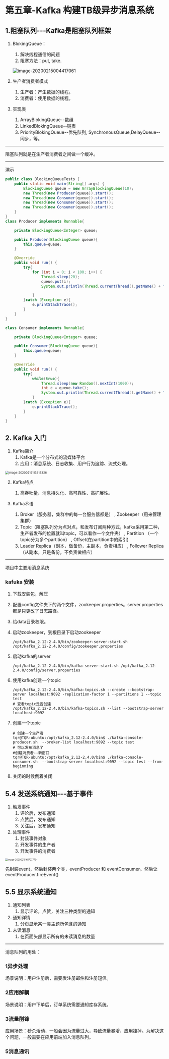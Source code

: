 # 第五章-Kafka 构建TB级异步消息系统

## 1.阻塞队列---Kafka是阻塞队列框架

1. BlokingQueue：

	1. 解决线程通信的问题
	2. 阻塞方法：put, take.

	![image-20200215004417061](/home/tqr/Study-Notes/社区开发/image/image-20200215004417061.png)

2. 生产者消费者模式

	1. 生产者：产生数据的线程。
	2. 消费者：使用数据的线程。

3. 实现类

	1. ArrayBlokingQueue--数组
	2. LinkedBlokingQueue--链表
	3. PriorityBlokingQueue--优先队列, SynchronousQueue,DelayQueue--同步，等。

---

阻塞队列就是在生产者消费者之间做一个缓冲。

---------

演示

```java
public class BlockingQueueTests {
    public static void main(String[] args) {
        BlockingQueue queue = new ArrayBlockingQueue(10);
        new Thread(new Producer(queue)).start();
        new Thread(new Consumer(queue)).start();
        new Thread(new Consumer(queue)).start();
        new Thread(new Consumer(queue)).start();
    }
}
class Producer implements Runnable{

    private BlockingQueue<Integer> queue;

    public Producer(BlockingQueue queue){
        this.queue=queue;
    }

    @Override
    public void run() {
        try{
            for (int i = 0; i < 100; i++) {
                Thread.sleep(20);
                queue.put(i);
                System.out.println(Thread.currentThread().getName() + " 生产："+i+"  当前队列大小是：" +queue.size());

            }
        }catch (Exception e){
            e.printStackTrace();
        }
    }
}

class Consumer implements Runnable{

    private BlockingQueue<Integer> queue;

    public Consumer(BlockingQueue queue){
        this.queue=queue;
    }

    @Override
    public void run() {
        try{
            while(true){
                Thread.sleep(new Random().nextInt(1000));
                int c = queue.take();
                System.out.println(Thread.currentThread().getName() + " 消费："+c +"  当前队列大小是："+queue.size());
            }
        }catch (Exception e){
            e.printStackTrace();
        }
    }
}
```

## 2. Kafka 入门

1. Kafka简介
	1. Kafka是一个分布式的流媒体平台
	2. 应用：消息系统、日志收集、用户行为追踪、流式处理。

<img src="/home/tqr/Study-Notes/社区开发/image/image-20200215113413326.png" alt="image-20200215113413326" style="zoom: 67%;" />

2. Kafka特点
	1. 高吞吐量、消息持久化、高可靠性、高扩展性。

3. Kafka术语
	1. Broker（服务器，集群中的每一台服务器都是）   ,    Zookeeper（用来管理集群）
	2. Topic（阻塞队列分为点对点，和发布订阅两种方式，kafka采用第二种，生产者发布的位置就叫topic，可以看作一个文件夹）      ,   Partition （一个topic分为多个partition）   ,     Offset(在partition中的索引)
	3. Leader Replica（副本，做备份，主副本，负责相应）   ,     Follower Replica（从副本，只是备份，不负责做相应）

---------------

项目中主要用消息系统

### kafuka 安装

1. 下载安装包，解压

2. 配置config文件夹下的两个文件，zookeeper.properties。server.properties 都是只更改了日志路径。

3. 给data目录权限。

4. 启动zookeeper，到根目录下启动zookeeper

	```shell
	/opt/kafka_2.12-2.4.0/bin/zookeeper-server-start.sh /opt/kafka_2.12-2.4.0/config/zookeeper.properties
	```

5. 启动kafka的server

	```shell
	/opt/kafka_2.12-2.4.0/bin/kafka-server-start.sh /opt/kafka_2.12-2.4.0/config/server.properties
	```

6. 使用kafka创建一个topic

	```shell
	/opt/kafka_2.12-2.4.0/bin/kafka-topics.sh --create --bootstrap-server localhost:9092 -replication-factor 1 --partitions 1 --topic test
	# 查看topic是否创建
	/opt/kafka_2.12-2.4.0/bin/kafka-topics.sh --list --bootstrap-server localhost:9092
	```

7. 创建一个topic

	``` shell
	# 创建一个生产者
	tqr@TQR-ubuntu:/opt/kafka_2.12-2.4.0/bin$ ./kafka-console-producer.sh  --broker-list localhost:9092 --topic test
	# 可以发布消息了
	#创建消费者--新窗口
	tqr@TQR-ubuntu:/opt/kafka_2.12-2.4.0/bin$ ./kafka-console-consumer.sh  --bootstrap-server localhost:9092 --topic test --from-beginning
	```

8. 关闭的时候倒着关闭

## 5.4 发送系统通知---基于事件

1.  触发事件
	1. 评论后，发布通知
	2. 点赞后，发布通知
	3. 关注后，发布通知
2. 处理事件
	1. 封装事件对象
	2. 开发事件的生产者
	3. 开发事件的消费者

<img src="/home/tqr/Study-Notes/社区开发/image/image-20200215161707770.png" alt="image-20200215161707770" style="zoom:50%;" />

先封装event，然后封装两个类，eventProducer 和 eventConsumer。然后让eventProducer.fireEvent()

## 5.5 显示系统通知

1. 通知列表
	1. 显示评论，点赞，关注三种类型的通知
2. 通知详情
	1. 分页显示某一类主题所包含的通知
3. 未读消息
	1. 在页面头部显示所有的未读消息的数量

----------------

消息队列的用处：

### 1异步处理

场景说明：用户注册后，需要发注册邮件和注册短信。

### 2应用解耦

场景说明：用户下单后，订单系统需要通知库存系统。

### 3流量削锋

应用场景：秒杀活动，一般会因为流量过大，导致流量暴增，应用挂掉。为解决这个问题，一般需要在应用前端加入消息队列。

### 5消息通讯